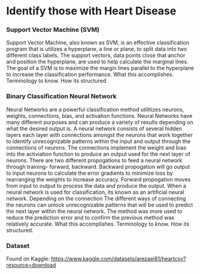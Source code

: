# Identify those with Heart Disease

### Support Vector Machine (SVM)
Support Vector Machine, also known as SVM, is an effective classification program that is utilizes a hyperplane, a line or plane, to split data into two different class labels. The support vectors, data points close that anchor and position the hyperplane, are used to help calculate the marginal lines. 
The goal of a SVM is to maximize the margin lines parallel to the hyperplane to increase the classification performance.
What this accomplishes. Terminology to know. How its structured.

### Binary Classification Neural Network
Neural Networks are a powerful classification method utilitizes neurons, weights, connections, bias, and activation functions. Neural Networks have many different purposes and can produce a variety of results depending on what the desired output is. A neural network consists of several hidden layers each layer with connections amongst the neurons that work together to identify unrecognizable patterns within the input and output through the connections of neurons. The connections implement the weight and bias into the activiation function to produce an output used for the next layer of neurons. 
There are two different propogations to feed a neural network through training- forward, backward. Backward propogation will go output to input neurons to calculate the error gradients to minimize loss by rearranging the weights to increase accuracy. Forward propogation moves from input to output to process the data and produce the output.
When a neural network is used for classification, its known as an artificial neural network. 
Depending on the connection The different ways of connecting the neurons can unlock unrecognizable patterns that will be used to predict the next layer within the neural network.
The method was more used to reduce the prediction error and to confirm the previous method was relatively accurate.
What this accomplishes. Terminology to know. How its structured.

### Dataset 
Found on Kaggle:
https://www.kaggle.com/datasets/arezaei81/heartcsv?resource=download


